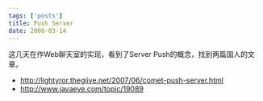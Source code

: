 ```yaml
--- 
tags: ['posts']
title: Push Server
date: 2008-03-14
---
```

这几天在作Web聊天室的实现，看到了Server Push的概念，找到两篇国人的文章。

* <a href="http://lightyror.thegiive.net/2007/06/comet-push-server.html">http://lightyror.thegiive.net/2007/06/comet-push-server.html</a>
* <a href="http://www.javaeye.com/topic/19089">http://www.javaeye.com/topic/19089</a></blockquote>
